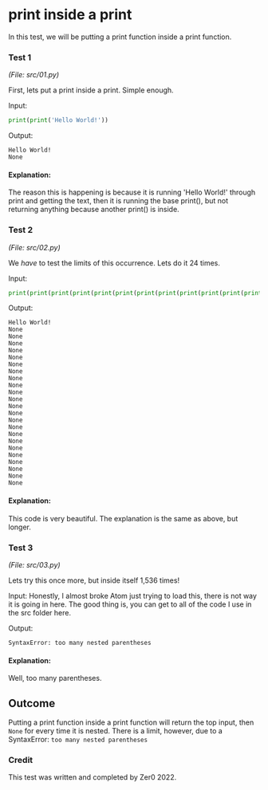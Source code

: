 # print inside a print
In this test, we will be putting a print function inside a print function.

### Test 1
*(File: src/01.py)*

First, lets put a print inside a print. Simple enough.

Input:
```python
print(print('Hello World!'))
```

Output:
```
Hello World!
None
```

#### Explanation:
The reason this is happening is because it is running 'Hello World!' through print and getting the text, then it is running the base print(), but not returning anything because another print() is inside.

### Test 2
*(File: src/02.py)*

We *have* to test the limits of this occurrence. Lets do it 24 times.

Input:
```python
print(print(print(print(print(print(print(print(print(print(print(print(print(print(print(print(print(print(print(print(print(print(print(print('Hello World!'))))))))))))))))))))))))
```

Output:
```
Hello World!
None
None
None
None
None
None
None
None
None
None
None
None
None
None
None
None
None
None
None
None
None
None
None
```

#### Explanation:
This code is very beautiful. The explanation is the same as above, but longer.

### Test 3
*(File: src/03.py)*

Lets try this once more, but inside itself 1,536 times!

Input:
Honestly, I almost broke Atom just trying to load this, there is not way it is going in here. The good thing is, you can get to all of the code I use in the src folder here.

Output:
```
SyntaxError: too many nested parentheses
```

#### Explanation:
Well, too many parentheses.

## Outcome
Putting a print function inside a print function will return the top input, then `None` for every time it is nested. There is a limit, however, due to a SyntaxError: `too many nested parentheses`

### Credit
This test was written and completed by Zer0 2022.
